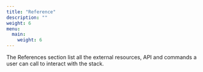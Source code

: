 ```yaml
---
title: "Reference"
description: ""
weight: 6
menu:
  main:
    weight: 6
---
```


The References section list all the external resources, API and commands a user can call to interact with the stack.
